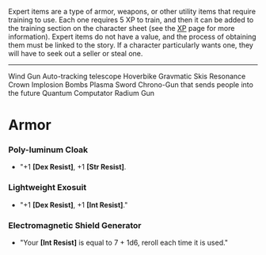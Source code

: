 Expert items are a type of armor, weapons, or other utility items that require training to use. Each one requires 5 XP to train, and then it can be added to the training section on the character sheet (see the [XP](/Player%20Resources/XP.md#Expert%20Items) page for more information). Expert items do not have a value, and the process of obtaining them must be linked to the story. If a character particularly wants one, they will have to seek out a seller or steal one. 

---
Wind Gun
Auto-tracking telescope
Hoverbike
Gravmatic Skis
Resonance Crown
Implosion Bombs
Plasma Sword
Chrono-Gun that sends people into the future
Quantum Computator
Radium Gun
# Armor
### Poly-luminum Cloak
- "+1 **\[Dex Resist\]**, +1 **\[Str Resist\]**.
### Lightweight Exosuit
- "+1 **\[Dex Resist\]**, +1 **\[Int Resist\]**."
### Electromagnetic Shield Generator
- "Your **\[Int Resist\]** is equal to 7 + 1d6, reroll each time it is used."